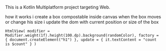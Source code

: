 This is a Kotlin Multiplatform project targeting Web.



how it works i create a box compostable inside canvas when the box moves or change his size i update the dom with current position or size of the box 

`
HtmlView(
  modifier = Modifier.weight(1f).height(100.dp).background(randomColor),
  factory = {
    document.createElement("h1")
  },
  update = {
    it.textContent = "count is $count"
  }
)
`

